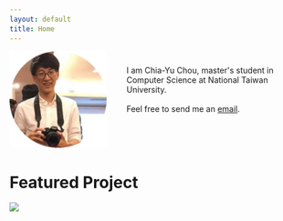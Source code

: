 ```yaml
---
layout: default
title: Home
---
```


<img align="left" src="./assets/img/photo.png" width="170px">
<ul style="padding-left: 205px; padding-top: 25px;">
    I am Chia-Yu Chou, master's student in Computer Science at National Taiwan University. <br/><br/> Feel free to send me an <a href="mailto:xh5a5n6k6@gmail.com">email</a>.<br/>
</ul><br/><br/><br/>

<h1>Featured Project</h1>
<a href="https://github.com/xh5a5n6k6/cadise/"><img src="./assets/img/cadise.jpb" width="480px"></a>
